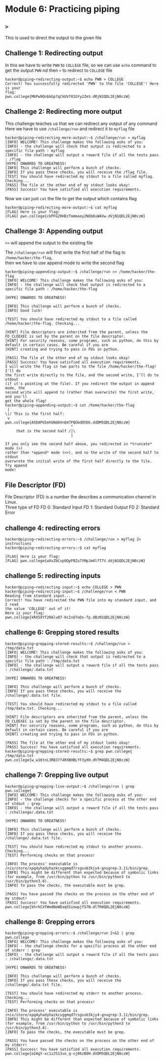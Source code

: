 # Module 6: Practicing piping
## `>` 
This is used to direct the output to the given file
## Challenge 1: Redirecting output
In this we have to write `PWN` to `COLLEGE` file, so we can use `echo` command to get the output `PWN` nd then `>` to redirect to `COLLEGE` file
```
hacker@piping~redirecting-output:~$ echo PWN > COLLEGE
Correct! You successfully redirected 'PWN' to the file 'COLLEGE'! Here is your
flag:
pwn.college{M6Pw9QnbbGp7qCkUVf8IGYy2ZeS.dRjN1QDL2EjN0czW}
```
## Challenge 2: Redirecting more output
This challenge teaches us that we can redirect any output of any command<br>
Here we have to use `/challenge/run` and redirect it to `myflag` file
```
hacker@piping~redirecting-more-output:~$ /challenge/run > myflag
[INFO] WELCOME! This challenge makes the following asks of you:
[INFO] - the challenge will check that output is redirected to a specific file path : myflag
[INFO] - the challenge will output a reward file if all the tests pass : /flag
[HYPE] ONWARDS TO GREATNESS!
[INFO] This challenge will perform a bunch of checks.
[INFO] If you pass these checks, you will receive the /flag file.
[TEST] You should have redirected my stdout to a file called myflag. Checking...
[PASS] The file at the other end of my stdout looks okay!
[PASS] Success! You have satisfied all execution requirements.
```
Now we can just `cat` the file to get the output which contains flag
```
hacker@piping~redirecting-more-output:~$ cat myflag
[FLAG] Here is your flag:
[FLAG] pwn.college{ckPFG2RHDzTmmmaey2NObDuWAVw.dVjN1QDL2EjN0czW}
```
## Challenge 3: Appending output
`>>` will append the output to the existing file

The `/challenge/run` will first write the first half of the flag to `/home/hacker/the-flag`,<br>
then we have to use append mode to write the second flag
```
hacker@piping~appending-output:~$ /challenge/run >> /home/hacker/the-flag
[INFO] WELCOME! This challenge makes the following asks of you:
[INFO] - the challenge will check that output is redirected to a specific file path : /home/hacker/the-flag

[HYPE] ONWARDS TO GREATNESS!

[INFO] This challenge will perform a bunch of checks.
[INFO] Good luck!

[TEST] You should have redirected my stdout to a file called /home/hacker/the-flag. Checking...

[HINT] File descriptors are inherited from the parent, unless the FD_CLOEXEC is set by the parent on the file descriptor.
[HINT] For security reasons, some programs, such as python, do this by default in certain cases. Be careful if you are
[HINT] creating and trying to pass in FDs in python.

[PASS] The file at the other end of my stdout looks okay!
[PASS] Success! You have satisfied all execution requirements.
I will write the flag in two parts to the file /home/hacker/the-flag! I'll do
the first write directly to the file, and the second write, I'll do to stdout
(if it's pointing at the file). If you redirect the output in append mode, the
second write will append to (rather than overwrite) the first write, and you'll
get the whole flag!
hacker@piping~appending-output:~$ cat /home/hacker/the-flag
 |
\|/ This is the first half:
 v
pwn.college{A5DAPG5mhGNdAVnQ47PQGbdDhDb.ddDM5QDL2EjN0czW}
                              ^
     that is the second half /|\
                              |

If you only see the second half above, you redirected in *truncate* mode (>)
rather than *append* mode (>>), and so the write of the second half to stdout
overwrote the initial write of the first half directly to the file. Try append
mode!
```
## File Descriptor (FD)
File Descriptor (FD) is a number the describes a communication channel in Linux.<br>
Three type of FD
FD 0: Standard Input
FD 1: Standard Output
FD 2: Standard Error

## challenge 4: redirecting errors
```
hacker@piping~redirecting-errors:~$ /challenge/run > myflag 2> instructions
hacker@piping~redirecting-errors:~$ cat myflag

[FLAG] Here is your flag:
[FLAG] pwn.college{wXxZbCvpOQyP8Zu7YMpJm4lfT7V.ddjN1QDL2EjN0czW}
```
## challenge 5: redirecting inputs
```
hacker@piping~redirecting-input:~$ echo COLLEGE > PWN
hacker@piping~redirecting-input:~$ /challenge/run < PWN
Reading from standard input...
Correct! You have redirected the PWN file into my standard input, and I read
the value 'COLLEGE' out of it!
Here is your flag:
pwn.college{kRX5XYf2RAlu87-6cInU7oDs-fp.dBzN1QDL2EjN0czW}
```
## challenge 6: Grepping stored results
```
hacker@piping~grepping-stored-results:~$ /challenge/run >  /tmp/data.txt
[INFO] WELCOME! This challenge makes the following asks of you:
[INFO] - the challenge will check that output is redirected to a specific file path : /tmp/data.txt
[INFO] - the challenge will output a reward file if all the tests pass : /challenge/.data.txt

[HYPE] ONWARDS TO GREATNESS!

[INFO] This challenge will perform a bunch of checks.
[INFO] If you pass these checks, you will receive the /challenge/.data.txt file.

[TEST] You should have redirected my stdout to a file called /tmp/data.txt. Checking...

[HINT] File descriptors are inherited from the parent, unless the FD_CLOEXEC is set by the parent on the file descriptor.
[HINT] For security reasons, some programs, such as python, do this by default in certain cases. Be careful if you are
[HINT] creating and trying to pass in FDs in python.

[PASS] The file at the other end of my stdout looks okay!
[PASS] Success! You have satisfied all execution requirements.
hacker@piping~grepping-stored-results:~$ grep pwn.college{  /tmp/data.txt
pwn.college{w_w16tnL3RB37f4RXBHBLYF3yXH.dhTM4QDL2EjN0czW}
```

## challenge 7: Grepping live output
```
hacker@piping~grepping-live-output:~$ /challenge/run | grep pwn.college{
[INFO] WELCOME! This challenge makes the following asks of you:
[INFO] - the challenge checks for a specific process at the other end of stdout : grep
[INFO] - the challenge will output a reward file if all the tests pass : /challenge/.data.txt

[HYPE] ONWARDS TO GREATNESS!

[INFO] This challenge will perform a bunch of checks.
[INFO] If you pass these checks, you will receive the /challenge/.data.txt file.

[TEST] You should have redirected my stdout to another process. Checking...
[TEST] Performing checks on that process!

[INFO] The process' executable is /nix/store/xpq4yhadyhazkcsggmqd7rsgvxb3kjy4-gnugrep-3.11/bin/grep.
[INFO] This might be different than expected because of symbolic links (for example, from /usr/bin/python to /usr/bin/python3 to /usr/bin/python3.8).
[INFO] To pass the checks, the executable must be grep.

[PASS] You have passed the checks on the process on the other end of my stdout!
[PASS] Success! You have satisfied all execution requirements.
pwn.college{khrkCXfWmdNeWDaqSSinwpjfS7N.dlTM4QDL2EjN0czW}
```

## challenge 8: Grepping errors
```
hacker@piping~grepping-errors:~$ /challenge/run 2>&1 | grep pwn.college
[INFO] WELCOME! This challenge makes the following asks of you:
[INFO] - the challenge checks for a specific process at the other end of stderr : grep
[INFO] - the challenge will output a reward file if all the tests pass : /challenge/.data.txt

[HYPE] ONWARDS TO GREATNESS!

[INFO] This challenge will perform a bunch of checks.
[INFO] If you pass these checks, you will receive the /challenge/.data.txt file.

[TEST] You should have redirected my stderr to another process. Checking...
[TEST] Performing checks on that process!

[INFO] The process' executable is /nix/store/xpq4yhadyhazkcsggmqd7rsgvxb3kjy4-gnugrep-3.11/bin/grep.
[INFO] This might be different than expected because of symbolic links (for example, from /usr/bin/python to /usr/bin/python3 to /usr/bin/python3.8).
[INFO] To pass the checks, the executable must be grep.

[PASS] You have passed the checks on the process on the other end of my stderr!
[PASS] Success! You have satisfied all execution requirements.
pwn.college{o2AgY-xc1z2S13vo_q-vj06zB0H.dVDM5QDL2EjN0czW}

```









